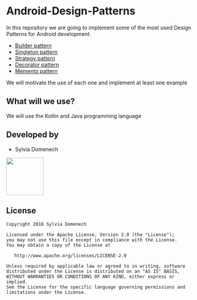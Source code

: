 # Android-Design-Patterns

In this repository we are going to implement some of the most used Design Patterns for Android development.

- [Builder pattern](https://github.com/Vampiire123/Android-Design-Patterns/blob/master/docs/Builder%20pattern.md) 
- [Singleton pattern](https://github.com/Vampiire123/Android-Design-Patterns/blob/master/docs/Singleton%20pattern.md)
- [Strategy pattern](https://github.com/Vampiire123/Android-Design-Patterns/blob/master/docs/Strategy%20pattern.md)
- [Decorator pattern](https://github.com/Vampiire123/Android-Design-Patterns/blob/master/docs/Decorator%20pattern.md)
- [Memento pattern](https://github.com/Vampiire123/Android-Design-Patterns/blob/master/docs/Memento%20pattern.md)

We will motivate the use of each one and implement at least one
example


## What will we use?

We will use the Kotlin and Java programming language


## Developed by

- Sylvia Domenech

<a href = "mailto:s4domenech@gmail.com">
	<img src="http://pngimg.com/uploads/gmail_logo/gmail_logo_PNG10.png" height="100px" width="100px">
</a>


## License

```
Copyright 2018 Sylvia Domenech

Licensed under the Apache License, Version 2.0 (the "License");
you may not use this file except in compliance with the License.
You may obtain a copy of the License at

   http://www.apache.org/licenses/LICENSE-2.0

Unless required by applicable law or agreed to in writing, software
distributed under the License is distributed on an "AS IS" BASIS,
WITHOUT WARRANTIES OR CONDITIONS OF ANY KIND, either express or implied.
See the License for the specific language governing permissions and
limitations under the License.
```
